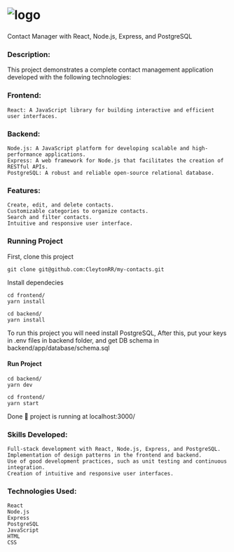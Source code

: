 #  ![logo](https://github.com/CleytonRR/my-contacts/assets/15960777/9945ab28-85e9-48a1-8c34-f6d5578cb607)

### 

Contact Manager with React, Node.js, Express, and PostgreSQL

### Description:
This project demonstrates a complete contact management application developed with the following technologies:

### Frontend:
    React: A JavaScript library for building interactive and efficient user interfaces.
    
### Backend:
    Node.js: A JavaScript platform for developing scalable and high-performance applications.
    Express: A web framework for Node.js that facilitates the creation of RESTful APIs.
    PostgreSQL: A robust and reliable open-source relational database.
    
### Features:
    Create, edit, and delete contacts.
    Customizable categories to organize contacts.
    Search and filter contacts.
    Intuitive and responsive user interface.

### Running Project
First, clone this project
```
git clone git@github.com:CleytonRR/my-contacts.git
```

Install dependecies
```
cd frontend/
yarn install
```
```
cd backend/
yarn install
```
To run this project you will need install PostgreSQL, After this, put your keys in .env files in backend folder, and get DB schema in backend/app/database/schema.sql

#### Run Project
```
cd backend/
yarn dev
```
```
cd frontend/
yarn start
```
Done 🚀 project is running at localhost:3000/

### Skills Developed:
    Full-stack development with React, Node.js, Express, and PostgreSQL.
    Implementation of design patterns in the frontend and backend.
    Use of good development practices, such as unit testing and continuous integration.
    Creation of intuitive and responsive user interfaces.

### Technologies Used:
    React
    Node.js
    Express
    PostgreSQL
    JavaScript
    HTML
    CSS
